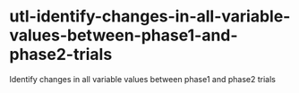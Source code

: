 # utl-identify-changes-in-all-variable-values-between-phase1-and-phase2-trials
Identify changes in all variable values between phase1 and phase2 trials
